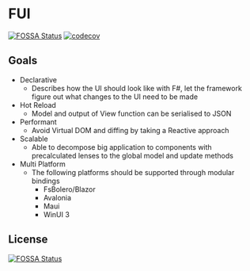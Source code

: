 # FUI
[![FOSSA Status](https://app.fossa.com/api/projects/git%2Bgithub.com%2Fuxsoft%2FFUI.svg?type=shield)](https://app.fossa.com/projects/git%2Bgithub.com%2Fuxsoft%2FFUI?ref=badge_shield)
[![codecov](https://codecov.io/gh/uxsoft/FUI/branch/master/graph/badge.svg?token=ZHM5GSQ1T7)](https://codecov.io/gh/uxsoft/FUI)


## Goals
- Declarative
    - Describes how the UI should look like with F#, let the framework figure out what changes to the UI need to be made 
- Hot Reload
    - Model and output of View function can be serialised to JSON
- Performant
    - Avoid Virtual DOM and diffing by taking a Reactive approach
- Scalable
    -  Able to decompose big application to components with precalculated lenses to the global model and update methods
- Multi Platform
    - The following platforms should be supported through modular bindings
        - FsBolero/Blazor
        - Avalonia
        - Maui
        - WinUI 3

## License
[![FOSSA Status](https://app.fossa.com/api/projects/git%2Bgithub.com%2Fuxsoft%2FFUI.svg?type=large)](https://app.fossa.com/projects/git%2Bgithub.com%2Fuxsoft%2FFUI?ref=badge_large)
